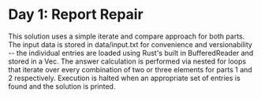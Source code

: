 # Day 1: Report Repair

This solution uses a simple iterate and compare approach for both parts. The input data is stored in data/input.txt for convenience and versionability -- the individual entries are loaded using Rust's built in BufferedReader and stored in a Vec. The answer calculation is performed via nested for loops that iterate over every combination of two or three elements for parts 1 and 2 respectively. Execution is halted when an appropriate set of entries is found and the solution is printed.